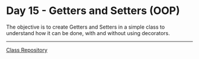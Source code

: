 # Day 15 - Getters and Setters (OOP)

The objective is to create Getters and Setters in a simple class to understand how it can be done, with and without using decorators.

-----------------------
[Class Repository](https://github.com/lvgalvao/data-engineering-roadmap/tree/main/bootcamp/aula11-15/05-GettereSetter)